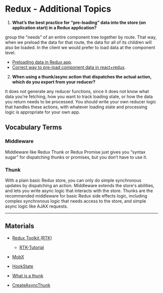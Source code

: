 # Redux - Additional Topics

1. **What’s the best practice for “pre-loading” data into the store (on application start) in a Redux application?**

group the "needs" of an entire component tree together by route. That way, when we preload the data for that route, the data for all of its children will also be loaded. In the client we would prefer to load data at the component level.

- [Preloading data in Redux app](https://gist.github.com/heygrady/c3307d8884378969cab0308cbc4cd575).
- [Correct way to pre-load component data in react+redux](https://stackoverflow.com/questions/39356517/correct-way-to-pre-load-component-data-in-reactredux).

2. **When using a thunk/async action that dispatches the actual action, which do you export from your reducer?**

It does not generate any reducer functions, since it does not know what data you're fetching, how you want to track loading state, or how the data you return needs to be processed. You should write your own reducer logic that handles these actions, with whatever loading state and processing logic is appropriate for your own app.


## Vocabulary Terms

### Middleware
Middleware like Redux Thunk or Redux Promise just gives you “syntax sugar” for dispatching thunks or promises, but you don’t have to use it.
### Thunk
With a plain basic Redux store, you can only do simple synchronous updates by dispatching an action. Middleware extends the store's abilities, and lets you write async logic that interacts with the store. Thunks are the recommended middleware for basic Redux side effects logic, including complex synchronous logic that needs access to the store, and simple async logic like AJAX requests.

----

## Materials

* [Redux Toolkit (RTK)](https://redux-toolkit.js.org/)

  * [RTK-Tutorial](https://redux-toolkit.js.org/tutorials/intermediate-tutorial)

* [MobX](https://mobx.js.org/getting-started.html)

* [HookState](https://hookstate.js.org/)

* [What is a thunk](https://daveceddia.com/what-is-a-thunk/)

* [CreateAsyncThunk](https://redux-toolkit.js.org/api/createAsyncThunk)